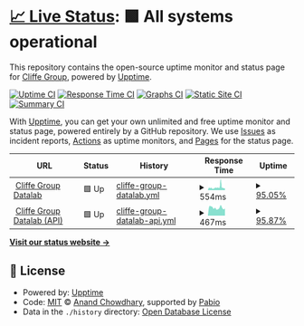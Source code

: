 # [📈 Live Status](https://Cliffe-Group.github.io/datalab-status): <!--live status--> **🟩 All systems operational**

This repository contains the open-source uptime monitor and status page for [Cliffe Group](https://Cliffe-Group.github.io/datalab-status), powered by [Upptime](https://github.com/upptime/upptime).

[![Uptime CI](https://github.com/Cliffe-Group/datalab-status/workflows/Uptime%20CI/badge.svg)](https://github.com/Cliffe-Group/datalab-status/actions?query=workflow%3A%22Uptime+CI%22)
[![Response Time CI](https://github.com/Cliffe-Group/datalab-status/workflows/Response%20Time%20CI/badge.svg)](https://github.com/Cliffe-Group/datalab-status/actions?query=workflow%3A%22Response+Time+CI%22)
[![Graphs CI](https://github.com/Cliffe-Group/datalab-status/workflows/Graphs%20CI/badge.svg)](https://github.com/Cliffe-Group/datalab-status/actions?query=workflow%3A%22Graphs+CI%22)
[![Static Site CI](https://github.com/Cliffe-Group/datalab-status/workflows/Static%20Site%20CI/badge.svg)](https://github.com/Cliffe-Group/datalab-status/actions?query=workflow%3A%22Static+Site+CI%22)
[![Summary CI](https://github.com/Cliffe-Group/datalab-status/workflows/Summary%20CI/badge.svg)](https://github.com/Cliffe-Group/datalab-status/actions?query=workflow%3A%22Summary+CI%22)

With [Upptime](https://upptime.js.org), you can get your own unlimited and free uptime monitor and status page, powered entirely by a GitHub repository. We use [Issues](https://github.com/Cliffe-Group/datalab-status/issues) as incident reports, [Actions](https://github.com/Cliffe-Group/datalab-status/actions) as uptime monitors, and [Pages](https://Cliffe-Group.github.io/datalab-status) for the status page.

<!--start: status pages-->
<!-- This summary is generated by Upptime (https://github.com/upptime/upptime) -->
<!-- Do not edit this manually, your changes will be overwritten -->
<!-- prettier-ignore -->
| URL | Status | History | Response Time | Uptime |
| --- | ------ | ------- | ------------- | ------ |
| <img alt="" src="https://icons.duckduckgo.com/ip3/datalab.cliffegroup.co.uk.ico" height="13"> [Cliffe Group Datalab](https://datalab.cliffegroup.co.uk) | 🟩 Up | [cliffe-group-datalab.yml](https://github.com/Cliffe-Group/datalab-status/commits/HEAD/history/cliffe-group-datalab.yml) | <details><summary><img alt="Response time graph" src="./graphs/cliffe-group-datalab/response-time-week.png" height="20"> 554ms</summary><br><a href="https://Cliffe-Group.github.io/datalab-status/history/cliffe-group-datalab"><img alt="Response time 567" src="https://img.shields.io/endpoint?url=https%3A%2F%2Fraw.githubusercontent.com%2FCliffe-Group%2Fdatalab-status%2FHEAD%2Fapi%2Fcliffe-group-datalab%2Fresponse-time.json"></a><br><a href="https://Cliffe-Group.github.io/datalab-status/history/cliffe-group-datalab"><img alt="24-hour response time 433" src="https://img.shields.io/endpoint?url=https%3A%2F%2Fraw.githubusercontent.com%2FCliffe-Group%2Fdatalab-status%2FHEAD%2Fapi%2Fcliffe-group-datalab%2Fresponse-time-day.json"></a><br><a href="https://Cliffe-Group.github.io/datalab-status/history/cliffe-group-datalab"><img alt="7-day response time 554" src="https://img.shields.io/endpoint?url=https%3A%2F%2Fraw.githubusercontent.com%2FCliffe-Group%2Fdatalab-status%2FHEAD%2Fapi%2Fcliffe-group-datalab%2Fresponse-time-week.json"></a><br><a href="https://Cliffe-Group.github.io/datalab-status/history/cliffe-group-datalab"><img alt="30-day response time 715" src="https://img.shields.io/endpoint?url=https%3A%2F%2Fraw.githubusercontent.com%2FCliffe-Group%2Fdatalab-status%2FHEAD%2Fapi%2Fcliffe-group-datalab%2Fresponse-time-month.json"></a><br><a href="https://Cliffe-Group.github.io/datalab-status/history/cliffe-group-datalab"><img alt="1-year response time 567" src="https://img.shields.io/endpoint?url=https%3A%2F%2Fraw.githubusercontent.com%2FCliffe-Group%2Fdatalab-status%2FHEAD%2Fapi%2Fcliffe-group-datalab%2Fresponse-time-year.json"></a></details> | <details><summary><a href="https://Cliffe-Group.github.io/datalab-status/history/cliffe-group-datalab">95.05%</a></summary><a href="https://Cliffe-Group.github.io/datalab-status/history/cliffe-group-datalab"><img alt="All-time uptime 98.96%" src="https://img.shields.io/endpoint?url=https%3A%2F%2Fraw.githubusercontent.com%2FCliffe-Group%2Fdatalab-status%2FHEAD%2Fapi%2Fcliffe-group-datalab%2Fuptime.json"></a><br><a href="https://Cliffe-Group.github.io/datalab-status/history/cliffe-group-datalab"><img alt="24-hour uptime 98.56%" src="https://img.shields.io/endpoint?url=https%3A%2F%2Fraw.githubusercontent.com%2FCliffe-Group%2Fdatalab-status%2FHEAD%2Fapi%2Fcliffe-group-datalab%2Fuptime-day.json"></a><br><a href="https://Cliffe-Group.github.io/datalab-status/history/cliffe-group-datalab"><img alt="7-day uptime 95.05%" src="https://img.shields.io/endpoint?url=https%3A%2F%2Fraw.githubusercontent.com%2FCliffe-Group%2Fdatalab-status%2FHEAD%2Fapi%2Fcliffe-group-datalab%2Fuptime-week.json"></a><br><a href="https://Cliffe-Group.github.io/datalab-status/history/cliffe-group-datalab"><img alt="30-day uptime 98.73%" src="https://img.shields.io/endpoint?url=https%3A%2F%2Fraw.githubusercontent.com%2FCliffe-Group%2Fdatalab-status%2FHEAD%2Fapi%2Fcliffe-group-datalab%2Fuptime-month.json"></a><br><a href="https://Cliffe-Group.github.io/datalab-status/history/cliffe-group-datalab"><img alt="1-year uptime 98.96%" src="https://img.shields.io/endpoint?url=https%3A%2F%2Fraw.githubusercontent.com%2FCliffe-Group%2Fdatalab-status%2FHEAD%2Fapi%2Fcliffe-group-datalab%2Fuptime-year.json"></a></details>
| <img alt="" src="https://icons.duckduckgo.com/ip3/datalab-api.cliffegroup.co.uk.ico" height="13"> [Cliffe Group Datalab (API)](https://datalab-api.cliffegroup.co.uk/healthcheck/is_ready) | 🟩 Up | [cliffe-group-datalab-api.yml](https://github.com/Cliffe-Group/datalab-status/commits/HEAD/history/cliffe-group-datalab-api.yml) | <details><summary><img alt="Response time graph" src="./graphs/cliffe-group-datalab-api/response-time-week.png" height="20"> 467ms</summary><br><a href="https://Cliffe-Group.github.io/datalab-status/history/cliffe-group-datalab-api"><img alt="Response time 567" src="https://img.shields.io/endpoint?url=https%3A%2F%2Fraw.githubusercontent.com%2FCliffe-Group%2Fdatalab-status%2FHEAD%2Fapi%2Fcliffe-group-datalab-api%2Fresponse-time.json"></a><br><a href="https://Cliffe-Group.github.io/datalab-status/history/cliffe-group-datalab-api"><img alt="24-hour response time 490" src="https://img.shields.io/endpoint?url=https%3A%2F%2Fraw.githubusercontent.com%2FCliffe-Group%2Fdatalab-status%2FHEAD%2Fapi%2Fcliffe-group-datalab-api%2Fresponse-time-day.json"></a><br><a href="https://Cliffe-Group.github.io/datalab-status/history/cliffe-group-datalab-api"><img alt="7-day response time 467" src="https://img.shields.io/endpoint?url=https%3A%2F%2Fraw.githubusercontent.com%2FCliffe-Group%2Fdatalab-status%2FHEAD%2Fapi%2Fcliffe-group-datalab-api%2Fresponse-time-week.json"></a><br><a href="https://Cliffe-Group.github.io/datalab-status/history/cliffe-group-datalab-api"><img alt="30-day response time 767" src="https://img.shields.io/endpoint?url=https%3A%2F%2Fraw.githubusercontent.com%2FCliffe-Group%2Fdatalab-status%2FHEAD%2Fapi%2Fcliffe-group-datalab-api%2Fresponse-time-month.json"></a><br><a href="https://Cliffe-Group.github.io/datalab-status/history/cliffe-group-datalab-api"><img alt="1-year response time 567" src="https://img.shields.io/endpoint?url=https%3A%2F%2Fraw.githubusercontent.com%2FCliffe-Group%2Fdatalab-status%2FHEAD%2Fapi%2Fcliffe-group-datalab-api%2Fresponse-time-year.json"></a></details> | <details><summary><a href="https://Cliffe-Group.github.io/datalab-status/history/cliffe-group-datalab-api">95.87%</a></summary><a href="https://Cliffe-Group.github.io/datalab-status/history/cliffe-group-datalab-api"><img alt="All-time uptime 99.32%" src="https://img.shields.io/endpoint?url=https%3A%2F%2Fraw.githubusercontent.com%2FCliffe-Group%2Fdatalab-status%2FHEAD%2Fapi%2Fcliffe-group-datalab-api%2Fuptime.json"></a><br><a href="https://Cliffe-Group.github.io/datalab-status/history/cliffe-group-datalab-api"><img alt="24-hour uptime 100.00%" src="https://img.shields.io/endpoint?url=https%3A%2F%2Fraw.githubusercontent.com%2FCliffe-Group%2Fdatalab-status%2FHEAD%2Fapi%2Fcliffe-group-datalab-api%2Fuptime-day.json"></a><br><a href="https://Cliffe-Group.github.io/datalab-status/history/cliffe-group-datalab-api"><img alt="7-day uptime 95.87%" src="https://img.shields.io/endpoint?url=https%3A%2F%2Fraw.githubusercontent.com%2FCliffe-Group%2Fdatalab-status%2FHEAD%2Fapi%2Fcliffe-group-datalab-api%2Fuptime-week.json"></a><br><a href="https://Cliffe-Group.github.io/datalab-status/history/cliffe-group-datalab-api"><img alt="30-day uptime 98.82%" src="https://img.shields.io/endpoint?url=https%3A%2F%2Fraw.githubusercontent.com%2FCliffe-Group%2Fdatalab-status%2FHEAD%2Fapi%2Fcliffe-group-datalab-api%2Fuptime-month.json"></a><br><a href="https://Cliffe-Group.github.io/datalab-status/history/cliffe-group-datalab-api"><img alt="1-year uptime 99.32%" src="https://img.shields.io/endpoint?url=https%3A%2F%2Fraw.githubusercontent.com%2FCliffe-Group%2Fdatalab-status%2FHEAD%2Fapi%2Fcliffe-group-datalab-api%2Fuptime-year.json"></a></details>

<!--end: status pages-->

[**Visit our status website →**](https://Cliffe-Group.github.io/datalab-status)

## 📄 License

- Powered by: [Upptime](https://github.com/upptime/upptime)
- Code: [MIT](./LICENSE) © [Anand Chowdhary](https://anandchowdhary.com), supported by [Pabio](https://pabio.com)
- Data in the `./history` directory: [Open Database License](https://opendatacommons.org/licenses/odbl/1-0/)

